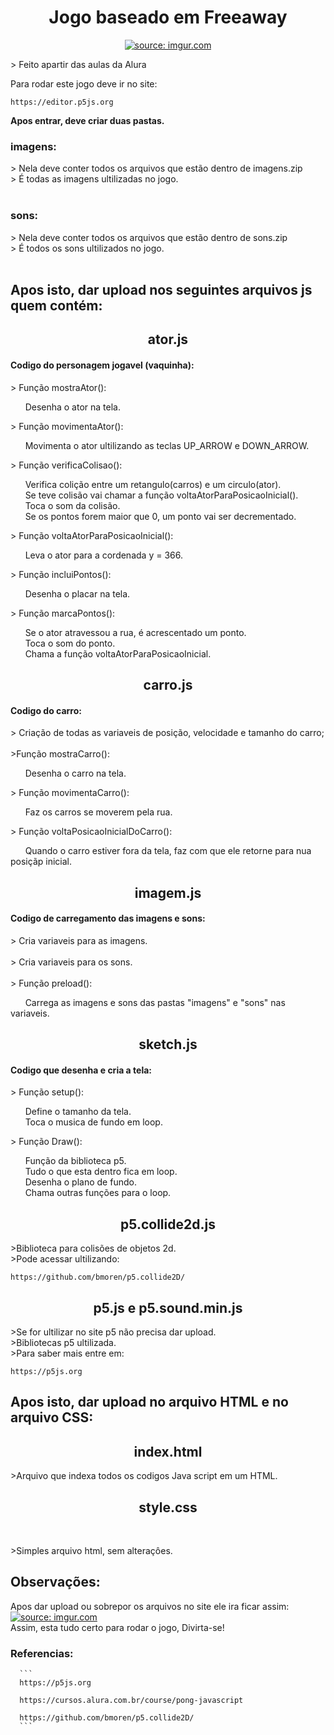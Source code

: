 <html>
<h1 align="center">Jogo baseado em Freeaway</h1>
<p align="center">
<a  href="https://imgur.com/qrK6n95"><img src="https://i.imgur.com/qrK6n95.png" title="source: imgur.com" /></a><br>
</p>
      </html>
> Feito apartir das aulas da Alura

Para rodar este jogo deve ir no site:
```
https://editor.p5js.org
```

**Apos entrar, deve criar duas pastas.**
<html>
<h3>imagens:</h3>
> Nela deve conter todos os arquivos que estão dentro de imagens.zip<br>
> É todas as imagens ultilizadas no jogo. <br><br>

<h3>sons:</h3>
> Nela deve conter todos os arquivos que estão dentro de sons.zip<br>
> É todos os sons ultilizados no jogo.<br><br>

<h2>Apos isto, dar upload nos seguintes arquivos js quem contém:</h2> 
<h2 align="center">ator.js</h2>
<h4>Codigo do personagem jogavel (vaquinha):</h4>
> Função  mostraAtor():<br>
      <p>
      &nbsp;&nbsp;&nbsp;&nbsp;&nbsp;&nbsp;Desenha o ator na tela. <br>
      </p>
> Função movimentaAtor():<br>
      <p>
      &nbsp;&nbsp;&nbsp;&nbsp;&nbsp;&nbsp;Movimenta o ator ultilizando as teclas UP_ARROW e DOWN_ARROW.<br>
      </p>
> Função verificaColisao():<br>
      <p>
      &nbsp;&nbsp;&nbsp;&nbsp;&nbsp;&nbsp;Verifica colição entre um retangulo(carros) e um circulo(ator).<br>
      &nbsp;&nbsp;&nbsp;&nbsp;&nbsp;&nbsp;Se teve colisão vai chamar a função voltaAtorParaPosicaoInicial().<br>
      &nbsp;&nbsp;&nbsp;&nbsp;&nbsp;&nbsp;Toca o som da colisão.<br>
      &nbsp;&nbsp;&nbsp;&nbsp;&nbsp;&nbsp;Se os pontos forem maior que 0, um ponto vai ser decrementado.<br>
      </p>
> Função voltaAtorParaPosicaoInicial():<br>
      <p>
      &nbsp;&nbsp;&nbsp;&nbsp;&nbsp;&nbsp;Leva o ator para a cordenada y = 366.<br>
      </p>
> Função incluiPontos():<br>
      <p>
      &nbsp;&nbsp;&nbsp;&nbsp;&nbsp;&nbsp;Desenha o placar na tela.<br>
      </p>
> Função marcaPontos():<br>
      <p>
      &nbsp;&nbsp;&nbsp;&nbsp;&nbsp;&nbsp;Se o ator atravessou a rua, é acrescentado um ponto.<br>
      &nbsp;&nbsp;&nbsp;&nbsp;&nbsp;&nbsp;Toca o som do ponto.<br>
      &nbsp;&nbsp;&nbsp;&nbsp;&nbsp;&nbsp;Chama a função voltaAtorParaPosicaoInicial.<br>
      </p>
<h2 align="center">carro.js</h2>
<h4>Codigo do carro:</h4>
> Criação de todas as variaveis de posição, velocidade e tamanho do carro;<br><br>
>Função mostraCarro():<br>
      <p>
      &nbsp;&nbsp;&nbsp;&nbsp;&nbsp;&nbsp;Desenha o carro na tela.<br>
      </p>
> Função movimentaCarro():<br>
      <p>
      &nbsp;&nbsp;&nbsp;&nbsp;&nbsp;&nbsp;Faz os carros se moverem pela rua.<br>
      </p>
> Função voltaPosicaoInicialDoCarro():<br>
      <p>
      &nbsp;&nbsp;&nbsp;&nbsp;&nbsp;&nbsp;Quando o carro estiver fora da tela, faz com que ele retorne para nua posiçãp inicial.<br>
      </p>
<h2 align="center">imagem.js</h2>
<h4>Codigo de carregamento das imagens e sons:</h4>
> Cria variaveis para as imagens.<br><br>
> Cria variaveis para os sons.<br><br>
> Função preload():<br>
      <p>
      &nbsp;&nbsp;&nbsp;&nbsp;&nbsp;&nbsp;Carrega as imagens e sons das pastas "imagens" e "sons" nas variaveis.<br>
      </p>
<h2 align="center">sketch.js</h2>
<h4>Codigo que desenha e cria a tela:</h4>
> Função setup():<br>
      <p>
      &nbsp;&nbsp;&nbsp;&nbsp;&nbsp;&nbsp;Define o tamanho da tela.<br>
      &nbsp;&nbsp;&nbsp;&nbsp;&nbsp;&nbsp;Toca o musica de fundo em loop.<br>
      </p>
> Função Draw():<br>
      <p>
      &nbsp;&nbsp;&nbsp;&nbsp;&nbsp;&nbsp;Função da biblioteca p5.<br>
      &nbsp;&nbsp;&nbsp;&nbsp;&nbsp;&nbsp;Tudo o que esta dentro fica em loop.<br>
      &nbsp;&nbsp;&nbsp;&nbsp;&nbsp;&nbsp;Desenha o plano de fundo.<br>
      &nbsp;&nbsp;&nbsp;&nbsp;&nbsp;&nbsp;Chama outras funções para o loop.<br>
      </p>
<h2 align="center">p5.collide2d.js</h2>
      <p>
      >Biblioteca para colisões de objetos 2d.<br>
      >Pode acessar ultilizando:
      </p>
   </html>   

```
https://github.com/bmoren/p5.collide2D/
```
<html>
      <h2 align="center">p5.js e p5.sound.min.js</h2>
      <p>
            >Se for ultilizar no site p5 não precisa dar upload.<br>
            >Bibliotecas p5 ultilizada.<br>
            >Para saber mais entre em:
      </p>
</html>

```
https://p5js.org
```

<html>
      <h2>Apos isto, dar upload no arquivo HTML e no arquivo CSS:</h2>
      <h2 align="center">index.html</h2>
      <p>
            >Arquivo que indexa todos os codigos Java script em um HTML.<br>
      </p>
      <h2 align="center">style.css</h2><br>
      <p>
            >Simples arquivo html, sem alteraçôes.<br>
      </p>
      <h2>Observações:</h2>
      <p>
            Apos dar upload ou sobrepor os arquivos no site ele ira ficar assim:<br>
            <a href="https://imgur.com/ABND0jj"><img src="https://i.imgur.com/ABND0jj.png" title="source: imgur.com" /></a><br>
            Assim, esta tudo certo para rodar o jogo, Divirta-se!<br>
      </p>
      <h3>Referencias:</h3>
</html>
      
      ```
      https://p5js.org

      https://cursos.alura.com.br/course/pong-javascript

      https://github.com/bmoren/p5.collide2D/
      ```
      
      
      
